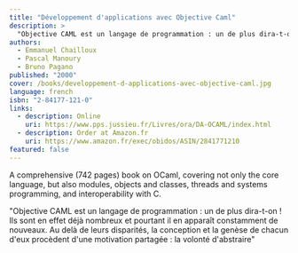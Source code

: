 ```yaml
---
title: "Développement d'applications avec Objective Caml"
description: >
  "Objective CAML est un langage de programmation : un de plus dira-t-on ! Ils sont en effet déjà nombreux et pourtant il en apparaît constamment de nouveaux. Au delà de leurs disparités, la conception et la genèse de chacun d'eux procèdent d'une motivation partagée : la volonté d'abstraire"
authors:
  - Emmanuel Chailloux
  - Pascal Manoury
  - Bruno Pagano
published: "2000"
cover: /books/developpement-d-applications-avec-objective-caml.jpg
language: french
isbn: "2-84177-121-0"
links:
  - description: Online
    uri: https://www.pps.jussieu.fr/Livres/ora/DA-OCAML/index.html
  - description: Order at Amazon.fr
    uri: https://www.amazon.fr/exec/obidos/ASIN/2841771210
featured: false
---
```


A comprehensive (742 pages) book on OCaml, covering not only the core
language, but also modules, objects and classes, threads and systems
programming, and interoperability with C.

"Objective CAML est un langage de programmation : un de plus dira-t-on ! Ils sont en effet déjà nombreux et pourtant il en apparaît constamment de nouveaux. Au delà de leurs disparités, la conception et la genèse de chacun d'eux procèdent d'une motivation partagée : la volonté d'abstraire"
